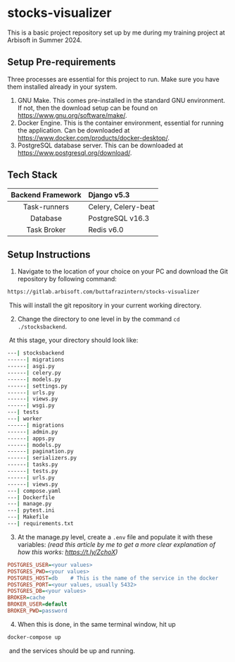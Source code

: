 # stocks-visualizer

This is a basic project repository set up by me during my training project at Arbisoft in Summer 2024.

## Setup Pre-requirements

Three processes are essential for this project to run. Make sure you have them installed already in your system.

1. GNU Make. This comes pre-installed in the standard GNU environment. If not, then the download setup can be found on https://www.gnu.org/software/make/.
2. Docker Engine. This is the container environment, essential for running the application. Can be downloaded at https://www.docker.com/products/docker-desktop/.
3. PostgreSQL database server. This can be downloaded at https://www.postgresql.org/download/.

## Tech Stack

| Backend Framework | Django v5.3         |
| :---------------: | :------------------ |
|   Task-runners    | Celery, Celery-beat |
|     Database      | PostgreSQL v16.3    |
|    Task Broker    | Redis v6.0          |



## Setup Instructions

1. Navigate to the location of your choice on your PC and download the Git repository by following command:

``````bash
https://gitlab.arbisoft.com/buttafrazintern/stocks-visualizer
``````

​	This will install the git repository in your current working directory.

2. Change the directory to one level in by the command `cd ./stocksbackend`.

​	At this stage, your directory should look like:

``````bash
---| stocksbackend
------| migrations
------| asgi.py
------| celery.py
------| models.py
------| settings.py
------| urls.py
------| views.py
------| wsgi.py
---| tests
---| worker
------| migrations
------| admin.py
------| apps.py
------| models.py
------| pagination.py
------| serializers.py
------| tasks.py
------| tests.py
------| urls.py
------| views.py
---| compose.yaml
---| Dockerfile
---| manage.py
---| pytest.ini
---| Makefile
---| requirements.txt
``````

3. At the manage.py level, create a `.env` file and populate it with these variables:	*(read this article by me to get a more clear explanation of how this works: https://t.ly/ZchoX)*

``````ini
POSTGRES_USER=<your values>
POSTGRES_PWD=<your values>
POSTGRES_HOST=db	# This is the name of the service in the docker
POSTGRES_PORT=<your values, usually 5432>
POSTGRES_DB=<your values>
BROKER=cache
BROKER_USER=default
BROKER_PWD=password
``````

4. When this is done, in the same terminal window, hit up 

``````cmd
docker-compose up
``````

​	and the services should be up and running.
